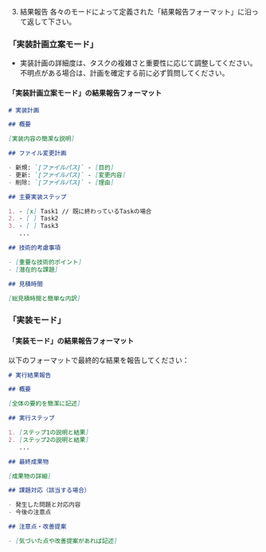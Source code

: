 3. 結果報告
各々のモードによって定義された「結果報告フォーマット」に沿って返して下さい。

### 「実装計画立案モード」
- 実装計画の詳細度は、タスクの複雑さと重要性に応じて調整してください。不明点がある場合は、計画を確定する前に必ず質問してください。

#### 「実装計画立案モード」の結果報告フォーマット

```markdown
# 実装計画

## 概要

[実装内容の簡潔な説明]

## ファイル変更計画

- 新規: `[ファイルパス]` - [目的]
- 更新: `[ファイルパス]` - [変更内容]
- 削除: `[ファイルパス]` - [理由]

## 主要実装ステップ

1. - [x] Task1 // 既に終わっているTaskの場合
2. - [ ] Task2
3. - [ ] Task3
   ...

## 技術的考慮事項

- [重要な技術的ポイント]
- [潜在的な課題]

## 見積時間

[総見積時間と簡単な内訳]
```

### 「実装モード」

#### 「実装モード」の結果報告フォーマット

以下のフォーマットで最終的な結果を報告してください：

```markdown
# 実行結果報告

## 概要

[全体の要約を簡潔に記述]

## 実行ステップ

1. [ステップ1の説明と結果]
2. [ステップ2の説明と結果]
   ...

## 最終成果物

[成果物の詳細]

## 課題対応（該当する場合）

- 発生した問題と対応内容
- 今後の注意点

## 注意点・改善提案

- [気づいた点や改善提案があれば記述]
```
